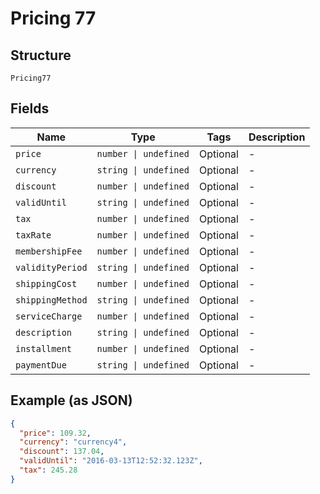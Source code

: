 
# Pricing 77

## Structure

`Pricing77`

## Fields

| Name | Type | Tags | Description |
|  --- | --- | --- | --- |
| `price` | `number \| undefined` | Optional | - |
| `currency` | `string \| undefined` | Optional | - |
| `discount` | `number \| undefined` | Optional | - |
| `validUntil` | `string \| undefined` | Optional | - |
| `tax` | `number \| undefined` | Optional | - |
| `taxRate` | `number \| undefined` | Optional | - |
| `membershipFee` | `number \| undefined` | Optional | - |
| `validityPeriod` | `string \| undefined` | Optional | - |
| `shippingCost` | `number \| undefined` | Optional | - |
| `shippingMethod` | `string \| undefined` | Optional | - |
| `serviceCharge` | `number \| undefined` | Optional | - |
| `description` | `string \| undefined` | Optional | - |
| `installment` | `number \| undefined` | Optional | - |
| `paymentDue` | `string \| undefined` | Optional | - |

## Example (as JSON)

```json
{
  "price": 109.32,
  "currency": "currency4",
  "discount": 137.04,
  "validUntil": "2016-03-13T12:52:32.123Z",
  "tax": 245.28
}
```

